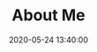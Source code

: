 ---
layout: inner 
position: left
title: 'About Me'
date: 2020-05-24 13:40:00
categories: development
tags: Cybersecurity shoes cars R&D
featured_image: '/img/posts/alexslogoblack1.png'
project_link: ''
button_icon: ''
button_text: ''
lead_text: "Concerned about the impact of technological development onto the world, I wants to see how much I can help secure what we have made. my interest lies at: "
---